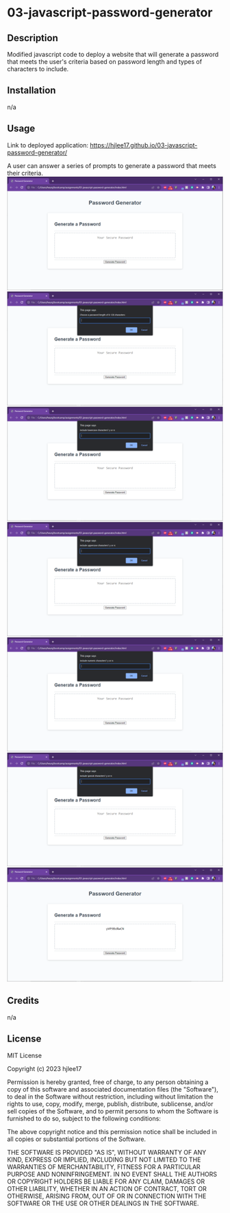 # 03-javascript-password-generator

## Description

Modified javascript code to deploy a website that will generate a password that meets the user's criteria based on password length and types of characters to include.


## Installation

n/a

## Usage
Link to deployed application: https://hjlee17.github.io/03-javascript-password-generator/

A user can answer a series of prompts to generate a password that meets their criteria. 
![Password generator website.](assets/images/sc-1.png)
![Password generator website, first user prompt for password length.](assets/images/sc-2.png)
![Password generator website, second user prompt to include lowercase letters.](assets/images/sc-3.png)
![Password generator website, third user prompt to include uppercase letters.](assets/images/sc-4.png)
![Password generator website, fourth user prompt to include numeric characters.](assets/images/sc-5.png)
![Password generator website, fifth user prompt to include special characters.](assets/images/sc-6.png)
![Password generator website displaying randomly generated password according to prompt input.](assets/images/sc-7.png)

## Credits

n/a

## License

MIT License

Copyright (c) 2023 hjlee17

Permission is hereby granted, free of charge, to any person obtaining a copy
of this software and associated documentation files (the "Software"), to deal
in the Software without restriction, including without limitation the rights
to use, copy, modify, merge, publish, distribute, sublicense, and/or sell
copies of the Software, and to permit persons to whom the Software is
furnished to do so, subject to the following conditions:

The above copyright notice and this permission notice shall be included in all
copies or substantial portions of the Software.

THE SOFTWARE IS PROVIDED "AS IS", WITHOUT WARRANTY OF ANY KIND, EXPRESS OR
IMPLIED, INCLUDING BUT NOT LIMITED TO THE WARRANTIES OF MERCHANTABILITY,
FITNESS FOR A PARTICULAR PURPOSE AND NONINFRINGEMENT. IN NO EVENT SHALL THE
AUTHORS OR COPYRIGHT HOLDERS BE LIABLE FOR ANY CLAIM, DAMAGES OR OTHER
LIABILITY, WHETHER IN AN ACTION OF CONTRACT, TORT OR OTHERWISE, ARISING FROM,
OUT OF OR IN CONNECTION WITH THE SOFTWARE OR THE USE OR OTHER DEALINGS IN THE
SOFTWARE.